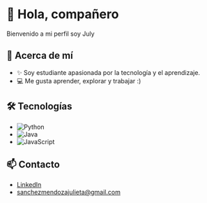 

# 👋 Hola, compañero

Bienvenido a mi perfil
soy July 

## 🌱 Acerca de mí

- ✨ Soy estudiante apasionada por la tecnología y el aprendizaje.
- 💻 Me gusta aprender, explorar y trabajar :)

## 🛠️ Tecnologías 
- ![Python](https://img.shields.io/badge/-Python-3776AB?style=flat-square&logo=python&logoColor=ffffff)
- ![Java](https://img.shields.io/badge/Java-007396?style=flat-square&logo=java&logoColor=white)
- ![JavaScript](https://img.shields.io/badge/-JavaScript-F7DF1E?style=flat-square&logo=javascript&logoColor=ffffff)


## 📫 Contacto
- [LinkedIn](https://www.linkedin.com/in/julieta-sanchez-mendoza-06640927b/)
- sanchezmendozajulieta@gmail.com
